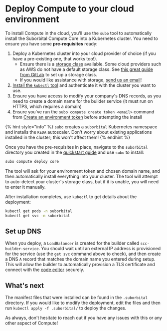 # Deploy Compute to your cloud environment

To install Compute in the cloud, you'll use the `subo` tool to automatically install the Suborbital Compute Core into a Kubernetes cluster. You need to ensure you have some **pre-requisites** ready:

1. Deploy a Kubernetes cluster into your cloud provider of choice (if you have a pre-existing one, that works too!).
   * Ensure there is a [storage class](https://kubernetes.io/docs/concepts/storage/storage-classes/) available. Some cloud providers such as AWS do not have a default storage class. See [this great guide from GitLab](https://docs.gitlab.com/charts/installation/storage.html#configuring-cluster-storage) to set up a storage class.
   * If you would like assistance with storage, [send us an email](mailto:team@suborbital.dev)!
2. [Install the `kubectl` tool](https://kubernetes.io/docs/tasks/tools/#kubectl) and authenticate it with the cluster you want to use.
3. Ensure you have access to modify your company's DNS records, as you need to create a domain name for the builder service (it must run on HTTPS, which requires a domain)
4. Ensure you've run the `subo compute create token <email>` command from [Create an environment token](../quickstart/1.-create-an-environment-token-with-subo.md) before attempting the install

{% hint style="info" %}
`subo` creates a `suborbital` Kubernetes namespace and installs the `KEDA` autoscaler. Don't worry about existing applications installed in the cluster; this won't affect them!
{% endhint %}

Once you have the pre-requisites in place, navigate to the `suborbital` directory you created in the [quickstart guide](../quickstart/1.-create-an-environment-token-with-subo.md) and use `subo` to install:

```bash
subo compute deploy core
```

The tool will ask for your environment token and chosen domain name, and then automatically install everything into your cluster. The tool will attempt to auto-detect your cluster's storage class, but if it is unable, you will need to enter it manually.

After installation completes, use `kubectl` to get details about the deployment:

```bash
kubectl get pods -n suborbital
kubectl get svc -n suborbital
```

## Set up DNS

When you deploy, a `LoadBalancer` is created for the builder called `scc-builder-service`. You should wait until an external IP address is provisioned for the service (use the `get svc` command above to check), and then create a DNS `A` record that matches the domain name you entered during setup. This will allow the builder to automatically provision a TLS certificate and connect with the [code editor](../integrate-the-function-editor/code-editor.md) securely.

## What's next

The manifest files that were installed can be found in the `.suborbital` directory. If you would like to modify the deployment, edit the files and then run `kubectl apply -f .suborbital/` to deploy the changes.

As always, don't hesitate to reach out if you have any issues with this or any other aspect of Compute!
